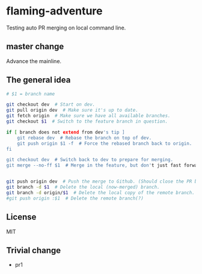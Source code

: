flaming-adventure
=================

Testing auto PR merging on local command line.

## master change

Advance the mainline.


## The general idea



```bash
# $1 = branch name

git checkout dev  # Start on dev.
git pull origin dev  # Make sure it's up to date.
git fetch origin  # Make sure we have all available branches.
git checkout $1  # Switch to the feature branch in question.

if [ branch does not extend from dev's tip ]
	git rebase dev  # Rebase the branch on top of dev.
	git push origin $1 -f  # Force the rebased branch back to origin.
fi

git checkout dev  # Switch back to dev to prepare for merging.
git merge --no-ff $1  # Merge in the feature, but don't just fast forward. (Gives us the nice "bubble" in the commit history.)


git push origin dev  # Push the merge to Github. (Should close the PR but not delete the branch.)
git branch -d $1  # Delete the local (now-merged) branch.
git branch -d origin/$1  # Delete the local copy of the remote branch.
#git push origin :$1  # Delete the remote branch(?)
```

## License

MIT

## Trivial change

* pr1